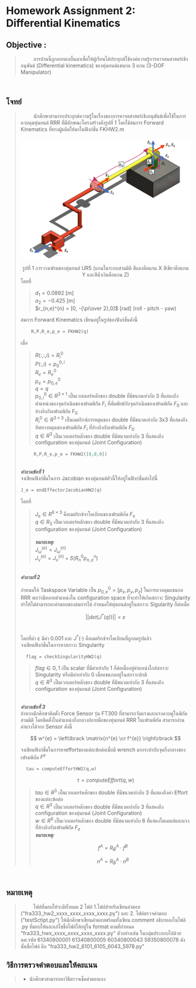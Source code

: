 # Homework Assignment 2: Differential Kinematics

## Objective : 
> &ensp;&ensp;&ensp;&ensp;&ensp;การบ้านนี้ถูกออกแบบึ้นมาเพื่อให้ผู้เรียนได้ประยุกต์ใช้องค์ความรู้การหาจลนศาสตร์เชิงอนุพันธ์ (Differential kinematics) ของหุ่นยนต์แขนกล 3 แกน (3-DOF Manipulator)

<br>

## โจทย์
> &ensp;&ensp;&ensp;&ensp;&ensp;นักศึกษาสามารถประยุกต์ความรู้ในเรื่องของการหาจลศาสตร์เชิงอนุพันธ์เพื่อใช้ในการควบคุมหุ่นยนต์ RRR ที่มีลักษณะโครงสร้างดังรูปที่ 1 โดยใช้สมการ Forward Kinematics ที่ทางผู้ผลิดให้มาในฟังก์ชั่น FKHW2.m<br><br>
![img](pic1.png)
> <center>รูปที่ 1 การวางเฟรมของหุ่นยนต์ UR5 (แกนในระบบสามมิติ สีแดงคือแกน X สีเขียวคือแกน Y และสีน้ำเงินคือแกน Z)</center>
> โดยที่ <br>
>
>>$d_{1} = 0.0892$ [m] <br>
> $a_{2} = -0.425$ [m] <br>
> $r_{n,e}^{n} = [0, -{\pi\over 2},0]$ [rad] (roll - pitch - yaw) <br>
>
> สมการ Forward Kinematics เขียนอยู่ในรูปของฟังก์ชั่นดังนี้
>
> ```python
>     R,P,R_e,p_e = FKHW2(q)
> ```
> เมื่อ <br>
>> $R(:,:,i) = R_{i}^{0}$ <br>
>> $P(:,i) = p_{0}^{0,i}$ <br>
>> $R_{e} = R_{e}^{0}$ <br>
>> $p_{e} = p_{0,e}^{0}$ <br>
>> $q = q$ <br>
>> $p_{0,i}^{0} \in R^{3 \times 1}$ เป็นเวกเตอร์หลักของ double ที่มีขนาดเท่ากับ 3 ที่แสดงถึงตำแหน่งของจุดกำเนิดของเฟรมพิกัด $F_{i}$ ที่สัมพัทธ์กับจุดกำเนิดของเฟรมพิกัด $F_{0}$ และอ้างอิงกับเฟรมพิกัด $F_{0}$ <br>
> $R_{i}^{0} \in R^{3 \times 3}$ เป็นเมตริกซ์การหมุนของ double ที่มีขนาดเท่ากับ 3x3 ที่แสดงถึงทิศทางหมุนของเฟรมพิกัด $F_{i}$ ที่อ้างอิงกับเฟรมพิกัด $F_{0}$ <br>
> $q \in R^{3}$ เป็นเวกเตอร์หลักของ double ที่มีขนาดเท่ากับ 3 ที่แสดงถึง configuration ของหุ่นยนต์ (Joint Configuration) <br>
> ```python
>      R,P,R_e,p_e = FKHW2([0,0,0])
>```
><br>
> <i><b>คำถามข้อที่ 1 </i></b><br>
> จงเขียนฟังก์ชั่นในการ Jacobian ของหุ่นยนต์ตัวนี้ให้อยู่ในฟังก์ชั่นต่อไปนี้ <br>
>
> ```python
> J_e = endEffectorJacobianHW2(q)
>```
> โดยที่ <br>
>>$J_{e} \in R^{6 \times 3}$ คือเมตริกซ์จาโคเบียนของเฟรมพิกัด $F_{e}$ <br>
>>$q \in R_{3}$ เป็นเวกเตอร์หลักของ double ที่มีขนาดเท่ากับ 3 ที่แสดงถึง configuration ของหุ่นยนต์ (Joint Configuration) <br><br>
>><i><b>หมายเหตุ: </b></i><br>
>> $J_{\omega}^{(e)} = J_{\omega}^{(n)}$ <br>
>> $J_{v}^{(e)} = J_{v}^{(n)} + S(R_{n}^{0}  p_{n,e}^{n})$<br>
>
> <br>
> <i><b>คำถามที่ 2</b></i>
>
> กำหนดให้ Taskspace Variable เป็น $p_{0,e}^{0} = [p_{x},p_{y},p_{z}]$ ในการควบคุมแขนกล RRR พบว่ามีหลายตำแหน่งใน configuration space ที่จะทำให้เกิดสถาวะ Singularity ทำให้ไม่สามารถหาคำตอบของสมการได้ กำหนดให้หุ่นยนต์อยู่ในสภาวะ Sigularity ก็ต่อเมื่อ<br>
>
> $$ ||det(J^{*}(q))|| < ε $$
> <br>
>
>โดยที่ค่า &epsilon; มีค่า 0.001 และ $J^{*}(\cdot)$ คือเมตริกซ์จาโคเบียนที่ถูกลดรูปแล้ว <br>
> จงเขียนฟังก์ชั่นในการหาสภาวะ Singularity
> ```python
>   flag = checkSingularityHW2(q)
> ```
>> $flag \in {0,1}$ เป็น scalar ที่มีค่าเท่ากับ 1 ก็ต่อเมื่ออยู่ตำแหน่งใกล้สภาวะ Singularity หรือมีค่าเท่ากับ 0 เมื่อแขนกลอยู่ในสภาวะปกติ <br>
>> $q \in R^{3}$ เป็นเวกเตอร์หลักของ double ที่มีขนาดเท่ากับ 3 ที่แสดงถึง configuration ของหุ่นยนต์ (Joint Configuration) <br>
>
> <br>
> <i><b> คำถามข้อที่ 3</b></i><br>
> ถ้าหากนักศึกษาติดตั้ง Force Sensor รุ่น FT300 ที่สามารถวัดแรงและแรงควบคู่ในพิกัดสามมิติ โดยติดตั้งในตำแหน่งกึ่งกลางปลายมือของหุ่นยนต์ RRR ในเฟรมพิกัด  สามารถอ่านค่าแรงได้จาก Sensor ดังนี้
>
> $$ w^{e} = \left\lbrack \matrix{n^{e} \cr f^{e}} \right\rbrack $$
>
> จงเขียนฟังก์ชั่นในการหาeffortของแต่ละข้อต่อเมื่อมี wrench มากระทำกับจุดกึ่งกลางของเฟรมพิกัด $F^{e}$
>```python
>   tau = computeEffortHW2(q,w)
>```
>$$\tau = computeEffort(q,w)$$
>> $tau \in R^{3}$ เป็นเวกเตอร์หลักของ double ที่มีขนาดเท่ากับ 3 ที่แสดงถึงค่า Effort ของแต่ละข้อต่อ <br>
> $q \in R^{3}$ เป็นเวกเตอร์หลักของ double ที่มีขนาดเท่ากับ 3 ที่แสดงถึง configuration ของหุ่นยนต์ (Joint Configuration)  <br>
> $w \in R^{6}$ เป็นเวกเตอร์หลักของ double ที่มีขนาดเท่ากับ 6 ที่แสดงโมเมนท์และแรงที่อ้างอิงกับเฟรมพิกัด $F_{e}$ <br>
>><i><b>หมายเหตุ: </b></i><br>
>>
>>$$ f^{A} = R_{B}^{A}\cdot f^{B} $$
>>
>>$$ n^{A} = R_{B}^{A}\cdot n^{B} $$
<br>

## หมายเหตุ
> &ensp;&ensp;&ensp;&ensp;&ensp;ไฟล์ที่มอบให้จะมีทั้งหมด 2 ไฟล์ 1.ไฟล์สำหรับเขียนคำตอบ ("fra333_hw2_xxxx_xxxx_xxxx_xxxx.py") และ 2. ไฟล์ตรวจคำตอบ ("testSctipt.py") ให้นักศึกษาเขียนคำตอบพร้อมทั้งเขียน comment อธิบายลงในไฟล์ .py ที่มอบให้และแก้ไขชื่อไฟล์ให้อยู่ใน format ตามที่กำหนด "fra333_hwx_xxxx_xxxx_xxxx_xxxx.py" ตัวอย่างเช่น ในกลุ่มประกอบไปด้วยนศ.รหัส 61340800001 61340800005 60340800043 59350800078 ดังนั้นชื่อไฟล์ คือ "fra333_hw2_6101_6105_6043_5978.py" 

## วิธีการตรวจคำตอบและให้คะแนน

> - นักศึกษาสามารถหาวิธีตรวจเช็คคำตอบเอง